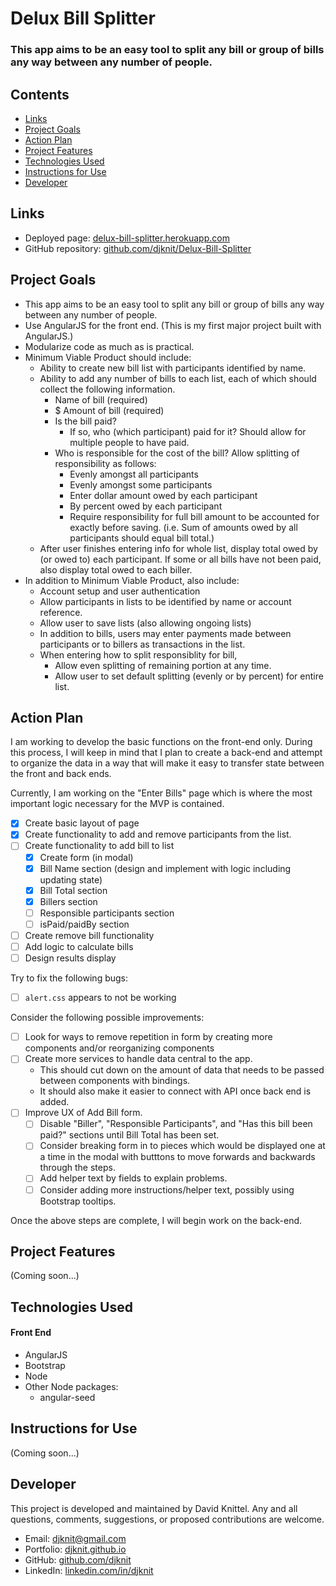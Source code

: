 # Delux Bill Splitter

### This app aims to be an easy tool to split any bill or group of bills any way between any number of people.

## Contents
* [Links](#links)
* [Project Goals](#project-goals)
* [Action Plan](#action-plan)
* [Project Features](#project-features)
* [Technologies Used](#technologies-used)
* [Instructions for Use](#instructions-for-use)
* [Developer](#developer)

## Links
* Deployed page: [delux-bill-splitter.herokuapp.com](https://delux-bill-splitter.herokuapp.com/#!/)
* GitHub repository: [github.com/djknit/Delux-Bill-Splitter](https://github.com/djknit/Delux-Bill-Splitter)

## Project Goals
* This app aims to be an easy tool to split any bill or group of bills any way between any number of people.
* Use AngularJS for the front end. (This is my first major project built with AngularJS.)
* Modularize code as much as is practical.
* Minimum Viable Product should include:
  * Ability to create new bill list with participants identified by name.
  * Ability to add any number of bills to each list, each of which should collect the following information.
    * Name of bill (required)
    * $ Amount of bill (required)
    * Is the bill paid?
      * If so, who (which participant) paid for it? Should allow for multiple people to have paid.
    * Who is responsible for the cost of the bill? Allow splitting of responsibility as follows:
      * Evenly amongst all participants
      * Evenly amongst some participants
      * Enter dollar amount owed by each participant
      * By percent owed by each participant
      * Require responsibility for full bill amount to be accounted for exactly before saving. (i.e. Sum of amounts owed by all participants should equal bill total.)
  * After user finishes entering info for whole list, display total owed by (or owed to) each participant. If some or all bills have not been paid, also display total owed to each biller.
* In addition to Minimum Viable Product, also include:
  * Account setup and user authentication
  * Allow participants in lists to be identified by name or account reference.
  * Allow user to save lists (also allowing ongoing lists)
  * In addition to bills, users may enter payments made between participants or to billers as transactions in the list.
  * When entering how to split responsiblity for bill,
    * Allow even splitting of remaining portion at any time.
    * Allow user to set default splitting (evenly or by percent) for entire list.

## Action Plan
I am working to develop the basic functions on the front-end only. During this process, I will keep in mind that I plan to create a back-end and attempt to organize the data in a way that will make it easy to transfer state between the front and back ends.

Currently, I am working on the "Enter Bills" page which is where the most important logic necessary for the MVP is contained.

* [x] Create basic layout of page
* [x] Create functionality to add and remove participants from the list.
* [ ] Create functionality to add bill to list
  * [x] Create form (in modal)
  * [x] Bill Name section (design and implement with logic including updating state)
  * [x] Bill Total section
  * [x] Billers section
  * [ ] Responsible participants section
  * [ ] isPaid/paidBy section
* [ ] Create remove bill functionality
* [ ] Add logic to calculate bills
* [ ] Design results display

Try to fix the following bugs:

* [ ] `alert.css` appears to not be working

Consider the following possible improvements:

* [ ] Look for ways to remove repetition in form by creating more components and/or reorganizing components
* [ ] Create more services to handle data central to the app.
  * This should cut down on the amount of data that needs to be passed between components with bindings.
  * It should also make it easier to connect with API once back end is added.
* [ ] Improve UX of Add Bill form.
  * [ ] Disable "Biller", "Responsible Participants", and "Has this bill been paid?" sections until Bill Total has been set.
  * [ ] Consider breaking form in to pieces which would be displayed one at a time in the modal with butttons to move forwards and backwards through the steps.
  * [ ] Add helper text by fields to explain problems.
  * [ ] Consider adding more instructions/helper text, possibly using Bootstrap tooltips.

Once the above steps are complete, I will begin work on the back-end.

## Project Features
(Coming soon...)

## Technologies Used
#### Front End
* AngularJS
* Bootstrap
* Node
* Other Node packages:
  * angular-seed

## Instructions for Use
(Coming soon...)

## Developer
This project is developed and maintained by David Knittel. Any and all questions, comments, suggestions, or proposed contributions are welcome.
* Email: [djknit@gmail.com](mailto:djknit@gmail.com)
* Portfolio: [djknit.github.io](https://djknit.github.io/)
* GitHub: [github.com/djknit](https://github.com/djknit)
* LinkedIn: [linkedin.com/in/djknit](https://www.linkedin.com/in/djknit/)